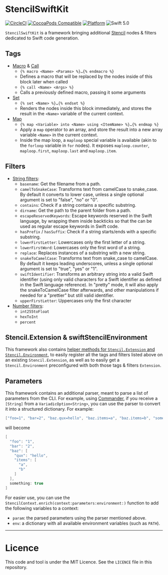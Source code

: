 # StencilSwiftKit

[![CircleCI](https://circleci.com/gh/SwiftGen/StencilSwiftKit/tree/stable.svg?style=svg)](https://circleci.com/gh/SwiftGen/StencilSwiftKit/tree/stable)
[![CocoaPods Compatible](https://img.shields.io/cocoapods/v/StencilSwiftKit.svg)](https://img.shields.io/cocoapods/v/StencilSwiftKit.svg)
[![Platform](https://img.shields.io/cocoapods/p/StencilSwiftKit.svg?style=flat)](http://cocoadocs.org/docsets/StencilSwiftKit)
![Swift 5.0](https://img.shields.io/badge/Swift-5.0-orange.svg)

`StencilSwiftKit` is a framework bringing additional [Stencil](https://github.com/stencilproject/Stencil) nodes & filters dedicated to Swift code generation.

## Tags

* [Macro](Documentation/tag-macro.md) & [Call](Documentation/tag-call.md)
  * `{% macro <Name> <Params> %}…{% endmacro %}`
  * Defines a macro that will be replaced by the nodes inside of this block later when called
  * `{% call <Name> <Args> %}`
  * Calls a previously defined macro, passing it some arguments
* [Set](Documentation/tag-set.md)
  * `{% set <Name> %}…{% endset %}`
  * Renders the nodes inside this block immediately, and stores the result in the `<Name>`  variable of the current context.
* [Map](Documentation/tag-map.md)
  * `{% map <Variable> into <Name> using <ItemName> %}…{% endmap %}`
  * Apply a `map` operator to an array, and store the result into a new array variable `<Name>` in the current context.
  * Inside the map loop, a `maploop` special variable is available (akin to the `forloop` variable in `for` nodes). It exposes `maploop.counter`, `maploop.first`, `maploop.last` and `maploop.item`.

## Filters

* [String filters](Documentation/filters-strings.md):
  * `basename`: Get the filename from a path.
  * `camelToSnakeCase`: Transforms text from camelCase to snake_case. By default it converts to lower case, unless a single optional argument is set to "false", "no" or "0".
  * `contains`: Check if a string contains a specific substring.
  * `dirname`: Get the path to the parent folder from a path.
  * `escapeReservedKeywords`: Escape keywords reserved in the Swift language, by wrapping them inside backticks so that the can be used as regular escape keywords in Swift code.
  * `hasPrefix` / `hasSuffix`: Check if a string starts/ends with a specific substring.
  * `lowerFirstLetter`: Lowercases only the first letter of a string.
  * `lowerFirstWord`: Lowercases only the first word of a string.
  * `replace`: Replaces instances of a substring with a new string.
  * `snakeToCamelCase`: Transforms text from snake_case to camelCase. By default it keeps leading underscores, unless a single optional argument is set to "true", "yes" or "1".
  * `swiftIdentifier`: Transforms an arbitrary string into a valid Swift identifier (using only valid characters for a Swift identifier as defined in the Swift language reference). In "pretty" mode, it will also apply the snakeToCamelCase filter afterwards, and other manipulations if needed for a "prettier" but still valid identifier.
  * `upperFirstLetter`: Uppercases only the first character
* [Number filters](Documentation/filters-numbers.md):
  * `int255toFloat`
  * `hexToInt`
  * `percent`

## Stencil.Extension & swiftStencilEnvironment

This framework also contains [helper methods for `Stencil.Extension` and `Stencil.Environment`](https://github.com/SwiftGen/StencilSwiftKit/blob/stable/Sources/StencilSwiftKit/Environment.swift), to easily register all the tags and filters listed above on an existing `Stencil.Extension`, as well as to easily get a `Stencil.Environment` preconfigured with both those tags & filters `Extension`.

## Parameters

This framework contains an additional parser, meant to parse a list of parameters from the CLI. For example, using [Commander](https://github.com/kylef/Commander), if you receive a `[String]` from a `VariadicOption<String>`, you can use the parser to convert it into a structured dictionary. For example:

```swift
["foo=1", "bar=2", "baz.qux=hello", "baz.items=a", "baz.items=b", "something"]
```

will become

```swift
[
  "foo": "1",
  "bar": "2",
  "baz": [
    "qux": "hello",
    "items": [
      "a",
      "b"
    ]
  ],
  something: true
]
```

For easier use, you can use the `StencilContext.enrich(context:parameters:environment:)` function to add the following variables to a context:

- `param`: the parsed parameters using the parser mentioned above.
- `env`: a dictionary with all available environment variables (such as `PATH`).

---

# Licence

This code and tool is under the MIT Licence. See the `LICENCE` file in this repository.
